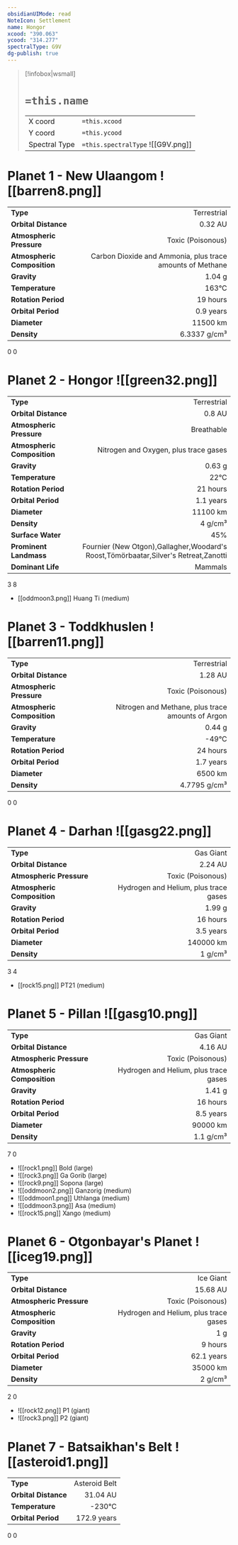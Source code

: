 ```yaml
---
obsidianUIMode: read
NoteIcon: Settlement
name: Hongor
xcood: "390.063"
ycood: "314.277"
spectralType: G9V
dg-publish: true
---
```

> [!infobox|wsmall]
> # `=this.name`
> | | |
> | - | - |
> | X coord | `=this.xcood` |
> | Y coord| `=this.ycood` |
> | Spectral Type | `=this.spectralType` ![[G9V.png]] |

# Planet 1 - New Ulaangom ![[barren8.png]]
|                             |                           |
| --------------------------- | -------------------------:|
| **Type**                    |             Terrestrial |
| **Orbital Distance**        |   0.32 AU |
| **Atmospheric Pressure**    |       Toxic (Poisonous) |
| **Atmospheric Composition** |      Carbon Dioxide and Ammonia, plus trace amounts of Methane |
| **Gravity**                 |        1.04 g |
| **Temperature**             |    163°C |
| **Rotation Period**         |  19 hours |
| **Orbital Period** | 0.9 years |
| **Diameter**                |      11500 km | 
| **Density**                 |    6.3337 g/cm³ |



0
0



# Planet 2 - Hongor ![[green32.png]]
|                             |                           |
| --------------------------- | -------------------------:|
| **Type**                    |             Terrestrial |
| **Orbital Distance**        |   0.8 AU |
| **Atmospheric Pressure**    |       Breathable |
| **Atmospheric Composition** |      Nitrogen and Oxygen, plus trace gases |
| **Gravity**                 |        0.63 g |
| **Temperature**             |    22°C |
| **Rotation Period**         |  21 hours |
| **Orbital Period** | 1.1 years |
| **Diameter**                |      11100 km | 
| **Density**                 |    4 g/cm³ |
| **Surface Water**           |           45% | 
| **Prominent Landmass**      |         Fournier (New Otgon),Gallagher,Woodard's Roost,Tömörbaatar,Silver's Retreat,Zanotti | 
| **Dominant Life**           |         Mammals |



3
8

- [[oddmoon3.png]] Huang Ti (medium)

# Planet 3 - Toddkhuslen ![[barren11.png]]
|                             |                           |
| --------------------------- | -------------------------:|
| **Type**                    |             Terrestrial |
| **Orbital Distance**        |   1.28 AU |
| **Atmospheric Pressure**    |       Toxic (Poisonous) |
| **Atmospheric Composition** |      Nitrogen and Methane, plus trace amounts of Argon |
| **Gravity**                 |        0.44 g |
| **Temperature**             |    -49°C |
| **Rotation Period**         |  24 hours |
| **Orbital Period** | 1.7 years |
| **Diameter**                |      6500 km | 
| **Density**                 |    4.7795 g/cm³ |



0
0



# Planet 4 - Darhan ![[gasg22.png]]
|                             |                           |
| --------------------------- | -------------------------:|
| **Type**                    |             Gas Giant |
| **Orbital Distance**        |   2.24 AU |
| **Atmospheric Pressure**    |       Toxic (Poisonous) |
| **Atmospheric Composition** |      Hydrogen and Helium, plus trace gases |
| **Gravity**                 |        1.99 g |
| **Rotation Period**         |  16 hours |
| **Orbital Period** | 3.5 years |
| **Diameter**                |      140000 km | 
| **Density**                 |    1 g/cm³ |



3
4

- [[rock15.png]] PT21 (medium)

# Planet 5 - Pillan ![[gasg10.png]]
|                             |                           |
| --------------------------- | -------------------------:|
| **Type**                    |             Gas Giant |
| **Orbital Distance**        |   4.16 AU |
| **Atmospheric Pressure**    |       Toxic (Poisonous) |
| **Atmospheric Composition** |      Hydrogen and Helium, plus trace gases |
| **Gravity**                 |        1.41 g |
| **Rotation Period**         |  16 hours |
| **Orbital Period** | 8.5 years |
| **Diameter**                |      90000 km | 
| **Density**                 |    1.1 g/cm³ |



7
0

- ![[rock1.png]] Bold (large)
- ![[rock3.png]] Ga Gorib (large)
- ![[rock9.png]] Sopona (large)
- ![[oddmoon2.png]] Ganzorig (medium)
- ![[oddmoon1.png]] Uthlanga (medium)
- ![[oddmoon3.png]] Asa (medium)
- ![[rock15.png]] Xango (medium)


# Planet 6 - Otgonbayar's Planet ![[iceg19.png]]
|                             |                           |
| --------------------------- | -------------------------:|
| **Type**                    |             Ice Giant |
| **Orbital Distance**        |   15.68 AU |
| **Atmospheric Pressure**    |       Toxic (Poisonous) |
| **Atmospheric Composition** |      Hydrogen and Helium, plus trace gases |
| **Gravity**                 |        1 g |
| **Rotation Period**         |  9 hours |
| **Orbital Period** | 62.1 years |
| **Diameter**                |      35000 km | 
| **Density**                 |    2 g/cm³ |



2
0

- ![[rock12.png]] P1 (giant)
- ![[rock3.png]] P2 (giant)


# Planet 7 - Batsaikhan's Belt ![[asteroid1.png]]
|                             |                           |
| --------------------------- | -------------------------:|
| **Type**                    |             Asteroid Belt |
| **Orbital Distance**        |   31.04 AU |
| **Temperature**             |    -230°C |
| **Orbital Period** | 172.9 years |



0
0



